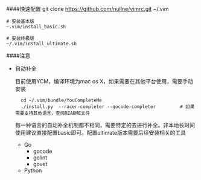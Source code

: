 ####快速配置
	git clone https://github.com/nullne/vimrc.git ~/.vim
	
	# 安装基本版
	~.vim/install_basic.sh
	
	# 安装终极版
	~/.vim/install_ultimate.sh

####注意
- 自动补全

	目前使用YCM，编译环境为mac os X，如果需要在其他平台使用，需要手动安装
		
		cd ~/.vim/bundle/YouCompleteMe
		./install.py  --racer-completer --gocode-completer         # 如果需要支持其他语言，查阅README文件
	每一种语言的自动补全机制都不相同，需要特定的去进行补全。非本地长时间使用建议直接配置basic即可。配置ultimate版本需要后续安装相关的工具
	- Go
		- gocode
		- golint
		- govet
	- Python
